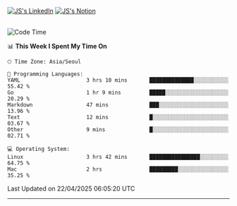 
[![JS's LinkedIn](https://img.shields.io/badge/LinkedIn-blue?style=for-the-badge&logo=linkedin)](https://www.linkedin.com/in/jaeseung-lee-5a2a32139/) 
[![JS's Notion](https://img.shields.io/badge/Notion-black?style=for-the-badge&logo=notion)](https://bit.ly/ljswiki1) <br><br>
<!-- ![JS's GitHub stats](https://github-readme-stats-lemon-five.vercel.app/api?username=tkxkd0159&hide=contribs,prs,stars,issues&show_icons=true&theme=react&include_all_commits=true)   -->
<!-- ![Top Langs](https://github-readme-stats-lemon-five.vercel.app/api/top-langs/?username=tkxkd0159&layout=compact&hide=jupyter%20notebook,scss,html,css&langs_count=10)  -->


<!--START_SECTION:waka-->
![Code Time](http://img.shields.io/badge/Code%20Time-3%2C682%20hrs%2027%20mins-blue)

📊 **This Week I Spent My Time On** 

```text
🕑︎ Time Zone: Asia/Seoul

💬 Programming Languages: 
YAML                     3 hrs 10 mins       ██████████████░░░░░░░░░░░   55.42 % 
Go                       1 hr 9 mins         █████░░░░░░░░░░░░░░░░░░░░   20.29 % 
Markdown                 47 mins             ███░░░░░░░░░░░░░░░░░░░░░░   13.96 % 
Text                     12 mins             █░░░░░░░░░░░░░░░░░░░░░░░░   03.67 % 
Other                    9 mins              █░░░░░░░░░░░░░░░░░░░░░░░░   02.71 % 

💻 Operating System: 
Linux                    3 hrs 42 mins       ████████████████░░░░░░░░░   64.75 % 
Mac                      2 hrs               █████████░░░░░░░░░░░░░░░░   35.25 % 
```


 Last Updated on 22/04/2025 06:05:20 UTC
<!--END_SECTION:waka-->

---
<!---
<a href="https://github.com/tkxkd0159/books">
  <img align="center" src="https://github-readme-stats-lemon-five.vercel.app/api/pin/?username=tkxkd0159&repo=books&theme=react" />
</a>
-->

<!---
- 🔭 I’m currently working on ...
- 🌱 I’m currently learning blockchain and distributed network
- 👯 I’m looking to collaborate on ...
- 🤔 I’m looking for help with ...
- 💬 Ask me about ...
- 📫 How to reach me: ...
- 😄 Pronouns: ...
- ⚡ Fun fact: ...
-->
